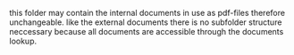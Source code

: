 this folder may contain the internal documents in use as pdf-files therefore unchangeable. like the external documents there is no subfolder structure neccessary because all documents are accessible through the documents lookup.